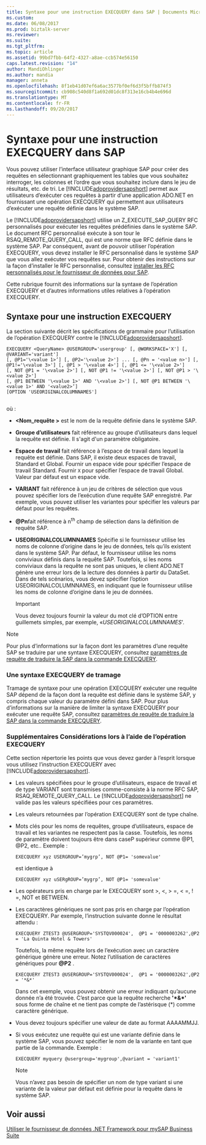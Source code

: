 ```yaml
---
title: Syntaxe pour une instruction EXECQUERY dans SAP | Documents Microsoft
ms.custom: 
ms.date: 06/08/2017
ms.prod: biztalk-server
ms.reviewer: 
ms.suite: 
ms.tgt_pltfrm: 
ms.topic: article
ms.assetid: 99bd7fbb-64f2-4327-a8ae-ccb574e56150
caps.latest.revision: "14"
author: MandiOhlinger
ms.author: mandia
manager: anneta
ms.openlocfilehash: 8f1eb41d07ef6a6ac3577bf0ef6d3f5bffb874f3
ms.sourcegitcommit: cb908c540d8f1a692d01dc8f313e16cb4b4e696d
ms.translationtype: MT
ms.contentlocale: fr-FR
ms.lasthandoff: 09/20/2017
---
```

# <a name="syntax-for-an-execquery-statement-in-sap"></a>Syntaxe pour une instruction EXECQUERY dans SAP
Vous pouvez utiliser l’interface utilisateur graphique SAP pour créer des requêtes en sélectionnant graphiquement les tables que vous souhaitez interroger, les colonnes et l’ordre que vous souhaitez inclure dans le jeu de résultats, etc. de tri. Le [!INCLUDE[adoprovidersapshort](../../includes/adoprovidersapshort-md.md)] permet aux utilisateurs d’exécuter ces requêtes à partir d’une application ADO.NET en fournissant une opération EXECQUERY qui permettent aux utilisateurs d’exécuter une requête définie dans le système SAP.  
  
 Le [!INCLUDE[adoprovidersapshort](../../includes/adoprovidersapshort-md.md)] utilise un Z_EXECUTE_SAP_QUERY RFC personnalisés pour exécuter les requêtes prédéfinies dans le système SAP. Le document RFC personnalisé exécute à son tour le RSAQ_REMOTE_QUERY_CALL, qui est une norme que RFC définie dans le système SAP. Par conséquent, avant de pouvoir utiliser l’opération EXECQUERY, vous devez installer le RFC personnalisé dans le système SAP que vous allez exécuter vos requêtes sur. Pour obtenir des instructions sur la façon d’installer le RFC personnalisé, consultez [installer les RFC personnalisés pour le fournisseur de données pour SAP](../../adapters-and-accelerators/adapter-sap/install-custom-rfcs-for-the-data-provider-for-sap.md).  
  
 Cette rubrique fournit des informations sur la syntaxe de l’opération EXECQUERY et d’autres informations utiles relatives à l’opération EXECQUERY.  
  
## <a name="syntax-for-an-execquery-statement"></a>Syntaxe pour une instruction EXECQUERY  
 La section suivante décrit les spécifications de grammaire pour l’utilisation de l’opération EXECQUERY contre le [!INCLUDE[adoprovidersapshort](../../includes/adoprovidersapshort-md.md)].  
  
```  
EXECQUERY <QueryName> @USERGROUP='usergroup' [, @WORKSPACE='X'] [, @VARIANT='variant']   
[, @P1='\<value 1>’] [, @P2='\<value 2>'] ... [, @Pn = '<value n>'] [, @P1!='\<value 3>'] [, @P1 > '\<value 4>'] [, @P1 <= '\<value 2>']   
[, NOT @P1 = '\<value 2>'] [, NOT @P1 != '\<value 2>'] [, NOT @P1 > '\<value 2>']   
[, @P1 BETWEEN '\<value 1>' AND '\<value 2>'] [, NOT @P1 BETWEEN '\<value 1>' AND '<value2>’]  
[OPTION 'USEORIGINALCOLUMNNAMES']  
  
```  
  
 où :  
  
-   **\<Nom_requête >** est le nom de la requête définie dans le système SAP.  
  
-   **Groupe d’utilisateurs** fait référence au groupe d’utilisateurs dans lequel la requête est définie. Il s'agit d'un paramètre obligatoire.  
  
-   **Espace de travail** fait référence à l’espace de travail dans lequel la requête est définie. Dans SAP, il existe deux espaces de travail, Standard et Global. Fournir un espace vide pour spécifier l’espace de travail Standard. Fournir `X` pour spécifier l’espace de travail Global. Valeur par défaut est un espace vide.  
  
-   **VARIANT** fait référence à un jeu de critères de sélection que vous pouvez spécifier lors de l’exécution d’une requête SAP enregistré. Par exemple, vous pouvez utiliser les variantes pour spécifier les valeurs par défaut pour les requêtes.  
  
-   **@Pn**fait référence à n<sup>th</sup> champ de sélection dans la définition de requête SAP.  
  
-   **USEORIGINALCOLUMNNAMES** Spécifie si le fournisseur utilise les noms de colonne d’origine dans le jeu de données, tels qu’ils existent dans le système SAP. Par défaut, le fournisseur utilise les noms conviviaux définis dans la requête SAP. Toutefois, si les noms conviviaux dans la requête ne sont pas uniques, le client ADO.NET génère une erreur lors de la lecture des données à partir du DataSet. Dans de tels scénarios, vous devez spécifier l’option USEORIGINALCOLUMNNAMES, en indiquant que le fournisseur utilise les noms de colonne d’origine dans le jeu de données.  
  
    > [!IMPORTANT]
    >  Vous devez toujours fournir la valeur du mot clé d’OPTION entre guillemets simples, par exemple, «*USEORIGINALCOLUMNNAMES*'.  
  
> [!NOTE]
>  Pour plus d’informations sur la façon dont les paramètres d’une requête SAP se traduire par une syntaxe EXECQUERY, consultez [paramètres de requête de traduire la SAP dans la commande EXECQUERY](../../adapters-and-accelerators/adapter-sap/translate-sap-query-parameters-into-execquery-command.md).  
  
### <a name="framing-an-execquery-syntax"></a>Une syntaxe EXECQUERY de tramage  
 Tramage de syntaxe pour une opération EXECQUERY exécuter une requête SAP dépend de la façon dont la requête est définie dans le système SAP, y compris chaque valeur du paramètre défini dans SAP. Pour plus d’informations sur la manière de limiter la syntaxe EXECQUERY pour exécuter une requête SAP, consultez [paramètres de requête de traduire la SAP dans la commande EXECQUERY](../../adapters-and-accelerators/adapter-sap/translate-sap-query-parameters-into-execquery-command.md).  
  
### <a name="additional-considerations-while-using-the-execquery-operation"></a>Supplémentaires Considérations lors à l’aide de l’opération EXECQUERY  
 Cette section répertorie les points que vous devez garder à l’esprit lorsque vous utilisez l’instruction EXECQUERY avec [!INCLUDE[adoprovidersapshort](../../includes/adoprovidersapshort-md.md)].  
  
-   Les valeurs spécifiées pour le groupe d’utilisateurs, espace de travail et de type VARIANT sont transmises comme-consiste à la norme RFC SAP, RSAQ_REMOTE_QUERY_CALL. Le [!INCLUDE[adoprovidersapshort](../../includes/adoprovidersapshort-md.md)] ne valide pas les valeurs spécifiées pour ces paramètres.  
  
-   Les valeurs retournées par l’opération EXECQUERY sont de type chaîne.  
  
-   Mots clés pour les noms de requêtes, groupe d’utilisateurs, espace de travail et les variantes ne respectent pas la casse. Toutefois, les noms de paramètre doivent toujours être dans caseP supérieur comme @P1, @P2, etc.. Exemple :  
  
    ```  
    EXECQUERY xyz USERGROUP=’mygrp’, NOT @P1= 'somevalue'  
    ```  
  
     est identique à  
  
    ```  
    EXECQUERY xyz uSERgROUP=’mygrp’, NOT @P1= 'somevalue'  
    ```  
  
-   Les opérateurs pris en charge par le EXECQUERY sont >, \<, > =, < =, ! =, NOT et BETWEEN.  
  
-   Les caractères génériques ne sont pas pris en charge par l’opération EXECQUERY. Par exemple, l’instruction suivante donne le résultat attendu :  
  
    ```  
    EXECQUERY ZTEST3 @USERGROUP='SYSTQV000024',  @P1 = '0000003262',@P2 = 'La Quinta Hotel & Towers'  
    ```  
  
     Toutefois, la même requête lors de l’exécution avec un caractère générique génère une erreur. Notez l’utilisation de caractères génériques pour  **@P2** .  
  
    ```  
    EXECQUERY ZTEST3 @USERGROUP='SYSTQV000024',  @P1 = '0000003262',@P2 = '*&*'  
    ```  
  
     Dans cet exemple, vous pouvez obtenir une erreur indiquant qu’aucune donnée n’a été trouvée. C’est parce que la requête recherche **'\*&\*'** sous forme de chaîne et ne tient pas compte de l’astérisque (*) comme caractère générique.  
  
-   Vous devez toujours spécifier une valeur de date au format AAAAMMJJ.  
  
-   Si vous exécutez une requête qui est une variante définie dans le système SAP, vous pouvez spécifier le nom de la variante en tant que partie de la commande. Exemple :  
  
    ```  
    EXECQUERY myquery @usergroup='mygroup',@variant = 'variant1'  
    ```  
  
    > [!NOTE]
    >  Vous n’avez pas besoin de spécifier un nom de type variant si une variante de la valeur par défaut est définie pour la requête dans le système SAP.  
  
## <a name="see-also"></a>Voir aussi  
 [Utiliser le fournisseur de données .NET Framework pour mySAP Business Suite](../../adapters-and-accelerators/adapter-sap/use-the-net-framework-data-provider-for-mysap-business-suite.md)